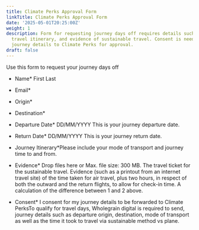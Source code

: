 ```yaml
---
title: Climate Perks Approval Form
linkTitle: Climate Perks Approval Form
date: '2025-05-01T20:25:00Z'
weight: 1
description: Form for requesting journey days off requires details such as name, email,
  travel itinerary, and evidence of sustainable travel. Consent is needed to forward
  journey details to Climate Perks for approval.
draft: false
---
```



Use this form to request your journey days off

- Name* First Last

- Email*

- Origin*

- Destination*

- Departure Date* DD/MM/YYYY This is your journey departure date.

- Return Date* DD/MM/YYYY This is your journey return date.

- Journey Itinerary*Please include your mode of transport and journey time to and from.

- Evidence* Drop files here or Max. file size: 300 MB. The travel ticket for the sustainable travel. Evidence (such as a printout from an internet travel site) of the time taken for air travel, plus two hours, in respect of both the outward and the return flights, to allow for check-in time. A calculation of the difference between 1 and 2 above.

- Consent* I consent for my journey details to be forwarded to Climate PerksTo qualify for travel days, Wholegrain digital is required to send, journey details such as departure origin, destination, mode of transport as well as the time it took to travel via sustainable method vs plane.
